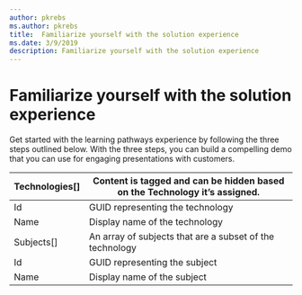```yaml
---
author: pkrebs
ms.author: pkrebs
title:  Familiarize yourself with the solution experience
ms.date: 3/9/2019
description: Familiarize yourself with the solution experience
---
```


# Familiarize yourself with the solution experience
Get started with the learning pathways experience by following the three steps outlined below. With the three steps, you can build a compelling demo that you can use for engaging presentations with customers.


|    Technologies[]    |    Content is tagged and can be hidden based on the Technology it’s   assigned.    |
|----------------------|------------------------------------------------------------------------------------|
|       Id             |    GUID representing the technology                                                |
|       Name           |    Display name of the technology                                                  |
|       Subjects[]     |    An array of subjects that are a subset of the technology                        |
|          Id          |    GUID representing the subject                                                   |
|          Name        |    Display name of the subject                                                     |